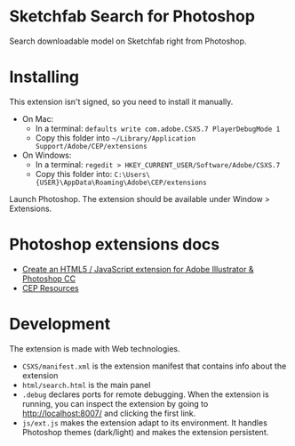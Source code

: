# Sketchfab Search for Photoshop

Search downloadable model on Sketchfab right from Photoshop.

# Installing

This extension isn't signed, so you need to install it manually.

* On Mac:
  * In a terminal: `defaults write com.adobe.CSXS.7 PlayerDebugMode 1`
  * Copy this folder into `~/Library/Application Support/Adobe/CEP/extensions`
* On Windows:
  * In a terminal: `regedit > HKEY_CURRENT_USER/Software/Adobe/CSXS.7`
  * Copy this folder into: `C:\Users\{USER}\AppData\Roaming\Adobe\CEP/extensions`

Launch Photoshop. The extension should be available under Window > Extensions.

# Photoshop extensions docs

* [Create an HTML5 / JavaScript extension for Adobe Illustrator & Photoshop CC](https://medium.com/@jolg42/how-to-create-an-html5-javascript-extension-for-adobe-illustrator-photoshop-cc-78921802e248)
* [CEP Resources](https://github.com/Adobe-CEP/CEP-Resources)

# Development

The extension is made with Web technologies.
* `CSXS/manifest.xml` is the extension manifest that contains info about the extension
* `html/search.html` is the main panel
* `.debug` declares ports for remote debugging. When the extension is running, you can inspect the extension by going to [http://localhost:8007/](http://localhost:8007/) and clicking the first link.
* `js/ext.js` makes the extension adapt to its environment. It handles Photoshop themes (dark/light) and makes the extension persistent.

